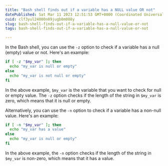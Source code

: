```yaml
---
title: "Bash shell finds out if a variable has a NULL value OR not"
datePublished: Sat Mar 11 2023 12:51:53 GMT+0000 (Coordinated Universal Time)
cuid: clf3yul24000n09jugb0m088y
slug: bash-shell-finds-out-if-a-variable-has-a-null-value-or-not
tags: bash-shell-finds-out-if-a-variable-has-a-null-value-or-not

---
```


In the Bash shell, you can use the `-z` option to check if a variable has a null (empty) value or not. Here's an example:

```bash
if [ -z "$my_var" ]; then
  echo "my_var is null or empty"
else
  echo "my_var is not null or empty"
fi
```

In the above example, `$my_var` is the variable that you want to check for null or empty value. The `-z` option checks if the length of the string in `$my_var` is zero, which means that it is null or empty.

Alternatively, you can use the `-n` option to check if a variable has a non-null value. Here's an example:

```bash
if [ -n "$my_var" ]; then
  echo "my_var has a value"
else
  echo "my_var is null or empty"
fi
```

In the above example, the `-n` option checks if the length of the string in `$my_var` is non-zero, which means that it has a value.